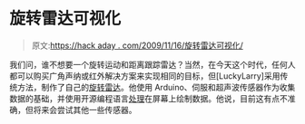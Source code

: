 # 旋转雷达可视化

> 原文:[https://hack aday . com/2009/11/16/旋转雷达可视化/](https://hackaday.com/2009/11/16/rotating-radar-visualization/)

我们问，谁不想要一个旋转运动和距离跟踪雷达？当然，在今天这个时代，任何人都可以购买广角声纳或红外解决方案来实现相同的目标，但[LuckyLarry]采用传统方法，制作了自己的[旋转雷达](http://luckylarry.co.uk/2009/11/arduino-processing-make-a-radar-screen-to-visualise-sensor-data-from-srf-05-part-2-visualising-the-data/)。他使用 Arduino、伺服和超声波传感器作为收集数据的基础，并使用开源编程语言[处理](http://www.processing.org/)在屏幕上绘制数据。他说，目前这有点不准确，但将来会尝试其他一些传感器。